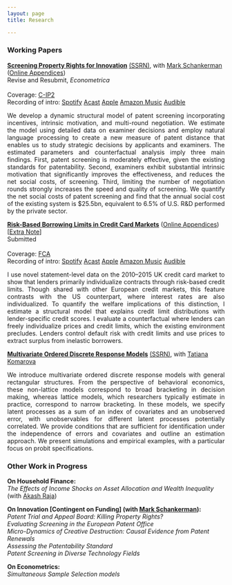 ```yaml
---
layout: page
title: Research

---
```


<base target="_blank">

### Working Papers

[**Screening Property Rights for Innovation**](img/ms_2023_10_17_main_text.pdf) [(SSRN)](https://papers.ssrn.com/sol3/papers.cfm?abstract_id=4519999), with [Mark Schankerman](https://personal.lse.ac.uk/schanker/) ([Online Appendices](img/ms_2023_10_17_online_appendices.pdf)) <br>
Revise and Resubmit, *Econometrica* <br> <br>
Coverage: [C-IP2](https://cip2.gmu.edu/2023/10/04/using-economic-models-to-evaluate-the-efficacy-of-u-s-patent-examination/) <br> Recording of intro: [Spotify](https://open.spotify.com/show/0WliFzdFiMirDywdb9bJMH) [Acast](https://shows.acast.com/matchams-research-paper-introductions/episodes/screening-property-right-for-innovation) [Apple](https://podcasts.apple.com/us/podcast/screening-property-right-for-innovation/id1714279823?i=1000633111884) [Amazon Music](https://music.amazon.co.uk/podcasts/5db97e90-6542-4e6f-81dd-ef3ca637514b/episodes/dd492ecc-651b-4187-801d-1ccbb625119f/matcham's-research-paper-introductions-screening-property-right-for-innovation) [Audible](https://www.audible.co.uk/podcast/Screening-Property-Right-for-Innovation/B0CM44M5WK?action_code=ASSGB149080119000H&share_location=pdp) <br>

<p style='text-align: justify;'> <span style="font-size:1em;"> We develop a dynamic structural model of patent screening incorporating incentives, intrinsic motivation, and multi-round negotiation. We estimate the model using detailed data on examiner decisions and employ natural language processing to create a new measure of patent distance that enables us to study strategic decisions by applicants and examiners. The estimated parameters and counterfactual analysis imply three main findings. First, patent screening is moderately effective, given the existing standards for patentability. Second, examiners exhibit substantial intrinsic motivation that significantly improves the effectiveness, and reduces the net social costs, of screening. Third, limiting the number of negotiation rounds strongly increases the speed and quality of screening. We quantify the net social costs of patent screening and find that the annual social cost of the existing system is $25.5bn, equivalent to 6.5% of U.S. R&D performed by the private sector.  </span> </p>

[**Risk-Based Borrowing Limits in Credit Card Markets**](img/main_rbbl_matcham_2024_08_15.pdf) ([Online Appendices](img/online_rbbl_matcham_2024_08_14.pdf)) [[Extra Note](img/note_matcham_2024_08_09.pdf)] <br>
Submitted <br> <br>
Coverage: [FCA](https://www.fca.org.uk/publications/research/interest-rates-risk-based-credit-limits-uk-credit-card-market) <br> Recording of intro: [Spotify](https://open.spotify.com/episode/3ngwvtfcbdiufCsbtmFuQx?si=Eu0MGm5IS5emRpQ2S7trSA) [Acast](https://shows.acast.com/matchams-research-paper-introductions/episodes/risk-based-borrowing-limits) [Apple](https://podcasts.apple.com/us/podcast/risk-based-borrowing-limits-in-credit-card-markets/id1714279823?i=1000666018648) [Amazon Music](https://music.amazon.co.uk/podcasts/5db97e90-6542-4e6f-81dd-ef3ca637514b/episodes/4610a634-3b96-46fe-8178-807c2c192777/matcham's-research-paper-introductions-risk-based-borrowing-limits-in-credit-card-markets) [Audible](https://www.audible.co.uk/pd/B0DDQ5M3RZ?action_code=ASSGB149080119000H&share_location=pdp) <br>

<p style='text-align: justify;'> <span style="font-size:1em;"> I use novel statement-level data on the 2010–2015 UK credit card market to show that lenders primarily individualize contracts through risk-based credit limits. Though shared with other European credit markets, this feature contrasts with the US counterpart, where interest rates are also individualized. To quantify the welfare implications of this distinction, I estimate a structural model that explains credit limit distributions with lender-specific credit scores. I evaluate a counterfactual where lenders can freely individualize prices and credit limits, which the existing environment precludes. Lenders control default risk with credit limits and use prices to extract surplus from inelastic borrowers. </span> </p>

[**Multivariate Ordered Discrete Response Models**](img/KM20230215.pdf) [(SSRN)](https://papers.ssrn.com/sol3/papers.cfm?abstract_id=4103429), with [Tatiana Komarova](https://personalpages.manchester.ac.uk/staff/tatiana.komarova/) <br>

<p style='text-align: justify;'> <span style="font-size:1em;"> We introduce multivariate ordered discrete response models with general rectangular structures. From the perspective of behavioral economics, these non-lattice models correspond to broad bracketing in decision making, whereas lattice models, which researchers typically estimate in practice, correspond to narrow bracketing. In these models, we specify latent processes as a sum of an index of covariates and an unobserved error, with unobservables for different latent processes potentially correlated. We provide conditions that are sufficient for identification under the independence of errors and covariates and outline an estimation approach. We present simulations and empirical examples, with a particular focus on probit specifications. </span> </p>

### Other Work in Progress

**On Household Finance:** <br>
*The Effects of Income Shocks on Asset Allocation and Wealth Inequality* (with [Akash Raja](https://www.akashraja.com/home))

**On Innovation [Contingent on Funding] (with [Mark Schankerman](https://personal.lse.ac.uk/schanker/)):** <br>
*Patent Trial and Appeal Board: Killing Property Rights?* <br>
*Evaluating Screening in the European Patent Office* <br>
*Micro-Dynamics of Creative Destruction: Causal Evidence from Patent Renewals* <br>
*Assessing the Patentability Standard* <br>
*Patent Screening in Diverse Technology Fields* <br>

**On Econometrics:** <br>
*Simultaneous Sample Selection models*
